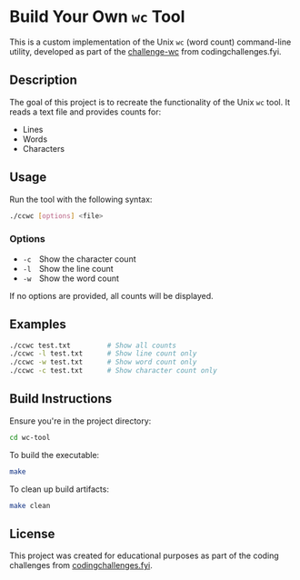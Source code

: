 # Build Your Own `wc` Tool

This is a custom implementation of the Unix `wc` (word count) command-line utility, developed as part of the [challenge-wc](https://codingchallenges.fyi/challenges/challenge-wc) from codingchallenges.fyi.

## Description

The goal of this project is to recreate the functionality of the Unix `wc` tool. It reads a text file and provides counts for:

- Lines
- Words
- Characters

## Usage

Run the tool with the following syntax:

```bash
./ccwc [options] <file>
```

### Options

- `-c` Show the character count
- `-l` Show the line count
- `-w` Show the word count

If no options are provided, all counts will be displayed.

## Examples

```bash
./ccwc test.txt         # Show all counts
./ccwc -l test.txt      # Show line count only
./ccwc -w test.txt      # Show word count only
./ccwc -c test.txt      # Show character count only
```

## Build Instructions

Ensure you're in the project directory:

```bash
cd wc-tool
```

To build the executable:

```bash
make
```

To clean up build artifacts:

```bash
make clean
```

## License

This project was created for educational purposes as part of the coding challenges from [codingchallenges.fyi](https://codingchallenges.fyi).
